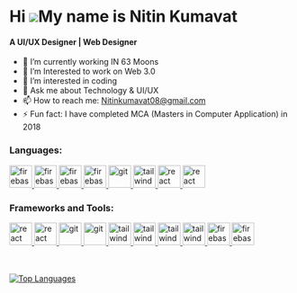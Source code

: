 Hi ![](https://user-images.githubusercontent.com/18350557/176309783-0785949b-9127-417c-8b55-ab5a4333674e.gif)My name is Nitin Kumavat
======================================================================================================================================
<h4>A UI/UX Designer | Web Designer </h4>

- 🔭 I’m currently working IN 63 Moons
- 🌱 I’m Interested to work on Web 3.0
- 👀 I’m interested in coding 
- 💬 Ask me about Technology & UI/UX
- 📫 How to reach me: Nitinkumavat08@gmail.com
- ⚡ Fun fact: I have completed MCA (Masters in Computer Application) in 2018

<h3 align="left">Languages:</h3>
<p align="left">
    <a href="https://www.w3schools.com/html/default.asp" target="_blank" rel="noreferrer">
        <img src="https://upload.wikimedia.org/wikipedia/commons/thumb/6/61/HTML5_logo_and_wordmark.svg/640px-HTML5_logo_and_wordmark.svg.png" alt="firebase" width="auto" height="40" />
    </a>
    <a href="https://www.w3schools.com/css/" target="_blank" rel="noreferrer">
        <img src="https://upload.wikimedia.org/wikipedia/commons/thumb/d/d5/CSS3_logo_and_wordmark.svg/363px-CSS3_logo_and_wordmark.svg.png" alt="firebase" width="auto" height="40" />
    </a>
    <a href="https://www.w3schools.com/js/" target="_blank" rel="noreferrer">
        <img src="https://upload.wikimedia.org/wikipedia/commons/thumb/9/99/Unofficial_JavaScript_logo_2.svg/2048px-Unofficial_JavaScript_logo_2.svg.png" alt="firebase" width="auto" height="40" />
    </a>
    <a href="https://jquery.com/" target="_blank" rel="noreferrer">
        <img src="https://w7.pngwing.com/pngs/720/46/png-transparent-jquery-plain-wordmark-logo-icon-thumbnail.png" alt="firebase" width="auto" height="40" />
    </a>
    <a href="https://git-scm.com/" target="_blank" rel="noreferrer">
        <img src="https://git-scm.com/images/logos/downloads/Git-Icon-1788C.png" alt="git" width="auto" height="40" />
    </a>
    <a href="https://tailwindcss.com/" target="_blank" rel="noreferrer">
        <img src="https://upload.wikimedia.org/wikipedia/commons/thumb/d/d5/Tailwind_CSS_Logo.svg/512px-Tailwind_CSS_Logo.svg.png?20230715030042" alt="tailwind" width="auto" height="40" />
    </a>
    <a href="https://reactjs.org/" target="_blank" rel="noreferrer">
        <img src="https://upload.wikimedia.org/wikipedia/commons/thumb/a/a7/React-icon.svg/2300px-React-icon.svg.png" alt="react" width="auto" height="40" />
    </a>
    <a href="https://angular.io/" target="_blank" rel="noreferrer">
        <img src="https://upload.wikimedia.org/wikipedia/commons/thumb/c/cf/Angular_full_color_logo.svg/2048px-Angular_full_color_logo.svg.png" alt="react" width="auto" height="40" />
    </a>
</p>

<h3 align="left">Frameworks and Tools:</h3>
<p align="left">
    <a href="https://reactjs.org/" target="_blank" rel="noreferrer">
        <img src="https://upload.wikimedia.org/wikipedia/commons/thumb/a/a7/React-icon.svg/2300px-React-icon.svg.png" alt="react" width="auto" height="40" />
    </a>
    <a href="https://angular.io/" target="_blank" rel="noreferrer">
        <img src="https://upload.wikimedia.org/wikipedia/commons/thumb/c/cf/Angular_full_color_logo.svg/2048px-Angular_full_color_logo.svg.png" alt="react" width="auto" height="40" />
    </a>
    <a href="https://github.com/" target="_blank" rel="noreferrer">
        <img src="https://img.icons8.com/nolan/512/github.png" alt="git" width="auto" height="40" />
    </a>
    <a href="https://wordpress.com/" target="_blank" rel="noreferrer">
        <img src="https://upload.wikimedia.org/wikipedia/commons/thumb/9/98/WordPress_blue_logo.svg/1024px-WordPress_blue_logo.svg.png" alt="git" width="auto" height="40" />
    </a>
    <a href="https://tailwindcss.com/" target="_blank" rel="noreferrer">
        <img src="https://www.vectorlogo.zone/logos/tailwindcss/tailwindcss-icon.svg" alt="tailwind" width="auto" height="40" />
    </a>
    <a href="https://nodejs.org/en" target="_blank" rel="noreferrer">
        <img src="https://seeklogo.com/images/N/nodejs-logo-FBE122E377-seeklogo.com.png" alt="tailwind" width="auto" height="40" />
    </a>
    </a>
    <a href="https://cloud.google.com/" target="_blank" rel="noreferrer">
        <img src="https://seeklogo.com/images/G/google-cloud-logo-ADE788217F-seeklogo.com.png" alt="tailwind" width="auto" height="40" />
    </a>
    <a href="https://www.docker.com/" target="_blank" rel="noreferrer">
        <img src="https://www.docker.com/wp-content/uploads/2022/03/Moby-logo.png" alt="tailwind" width="auto" height="40" />
    </a>
    <a href="https://www.mongodb.com/" target="_blank" rel="noreferrer">
        <img src="https://www.tutorialsteacher.com/Content/images/home/mongodb.svg" alt="firebase" width="auto" height="40" />
    </a>
    <a href="https://firebase.google.com/" target="_blank" rel="noreferrer">
        <img src="https://www.vectorlogo.zone/logos/firebase/firebase-icon.svg" alt="firebase" width="auto" height="40" />
    </a>
</p>
<br/>
<br/>
<a href="https://github.com/dipayansarkar47" align="left"><img src="https://github-readme-stats.vercel.app/api/top-langs/?username=dipayansarkar47&langs_count=10&title_color=22c55e&text_color=ffffff&icon_color=0891b2&bg_color=1c1917&hide_border=true&locale=en&custom_title=Top%20%Languages" alt="Top Languages" /></a>

<br /><br /><br /><br /><br /><br /><br />
<!---
nitin08bot/nitin08bot is a ✨ special ✨ repository because its `README.md` (this file) appears on your GitHub profile.
You can click the Preview link to take a look at your changes.
--->
